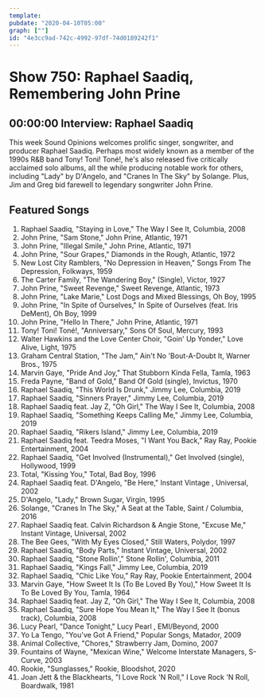 ```yaml
---
template: 
pubdate: "2020-04-10T05:00"
graph: [""]
id: "4e3cc9ad-742c-4992-97df-74d0189242f1"
---
```






# Show 750: Raphael Saadiq, Remembering John Prine



## 00:00:00 Interview: Raphael Saadiq

This week Sound Opinions welcomes prolific singer, songwriter, and producer Raphael Saadiq. Perhaps most widely known as a member of the 1990s R&B band Tony! Toni! Toné!, he's also released five critically acclaimed solo albums, all the while producing notable work for others, including "Lady" by D'Angelo, and "Cranes In The Sky" by Solange. Plus, Jim and Greg bid farewell to legendary songwriter John Prine.



## Featured Songs

1. Raphael Saadiq, "Staying in Love," The Way I See It, Columbia, 2008
2. John Prine, "Sam Stone," John Prine, Atlantic, 1971
3. John Prine, "Illegal Smile," John Prine, Atlantic, 1971
4. John Prine, "Sour Grapes," Diamonds in the Rough, Atlantic, 1972
5. New Lost City Ramblers, "No Depression in Heaven," Songs From The Depression, Folkways, 1959
6. The Carter Family, "The Wandering Boy," (Single), Victor, 1927
7. John Prine, "Sweet Revenge," Sweet Revenge, Atlantic, 1973
8. John Prine, "Lake Marie," Lost Dogs and Mixed Blessings, Oh Boy, 1995
9. John Prine, "In Spite of Ourselves," In Spite of Ourselves (feat. Iris DeMent), Oh Boy, 1999
10. John Prine, "Hello In There," John Prine, Atlantic, 1971
11. Tony! Toni! Toné!, "Anniversary," Sons Of Soul, Mercury, 1993
12. Walter Hawkins and the Love Center Choir, "Goin' Up Yonder," Love Alive, Light, 1975
13. Graham Central Station, "The Jam," Ain't No 'Bout-A-Doubt It, Warner Bros., 1975
14. Marvin Gaye, "Pride And Joy," That Stubborn Kinda Fella, Tamla, 1963
15. Freda Payne, "Band of Gold," Band Of Gold (single), Invictus, 1970
16. Raphael Saadiq, "This World Is Drunk," Jimmy Lee, Columbia, 2019
17. Raphael Saadiq, "Sinners Prayer," Jimmy Lee, Columbia, 2019
18. Raphael Saadiq feat. Jay Z, "Oh Girl," The Way I See It, Columbia, 2008
19. Raphael Saadiq, "Something Keeps Calling Me," Jimmy Lee, Columbia, 2019
20. Raphael Saadiq, "Rikers Island," Jimmy Lee, Columbia, 2019
21. Raphael Saadiq feat. Teedra Moses, "I Want You Back," Ray Ray, Pookie Entertainment, 2004
22. Raphael Saadiq, "Get Involved (Instrumental)," Get Involved (single), Hollywood, 1999
23. Total, "Kissing You," Total, Bad Boy, 1996
24. Raphael Saadiq feat. D'Angelo, "Be Here," Instant Vintage , Universal, 2002
25. D'Angelo, "Lady," Brown Sugar, Virgin, 1995
26. Solange, "Cranes In The Sky," A Seat at the Table, Saint / Columbia, 2016
27. Raphael Saadiq feat. Calvin Richardson & Angie Stone, "Excuse Me," Instant Vintage, Universal, 2002
28. The Bee Gees, "With My Eyes Closed," Still Waters, Polydor, 1997
29. Raphael Saadiq, "Body Parts," Instant Vintage, Universal, 2002
30. Raphael Saadiq, "Stone Rollin'," Stone Rollin', Columbia, 2011
31. Raphael Saadiq, "Kings Fall," Jimmy Lee, Columbia, 2019
32. Raphael Saadiq, "Chic Like You," Ray Ray, Pookie Entertainment, 2004
33. Marvin Gaye, "How Sweet It Is (To Be Loved By You)," How Sweet It Is To Be Loved By You, Tamla, 1964
34. Raphael Saadiq feat. Jay Z, "Oh Girl," The Way I See It, Columbia, 2008
35. Raphael Saadiq, "Sure Hope You Mean It," The Way I See It (bonus track), Columbia, 2008
36. Lucy Pearl, "Dance Tonight," Lucy Pearl , EMI/Beyond, 2000
37. Yo La Tengo, "You've Got A Friend," Popular Songs, Matador, 2009
38. Animal Collective, "Chores," Strawberry Jam, Domino, 2007
39. Fountains of Wayne, "Mexican Wine," Welcome Interstate Managers, S-Curve, 2003
40. Rookie, "Sunglasses," Rookie, Bloodshot, 2020
41. Joan Jett & the Blackhearts, "I Love Rock 'N Roll," I Love Rock 'N Roll, Boardwalk, 1981